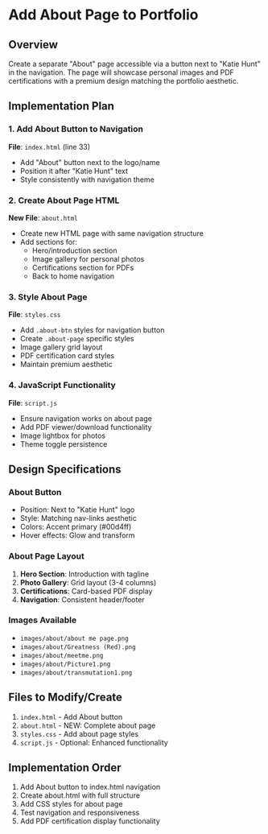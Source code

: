 # Add About Page to Portfolio

## Overview
Create a separate "About" page accessible via a button next to "Katie Hunt" in the navigation. The page will showcase personal images and PDF certifications with a premium design matching the portfolio aesthetic.

## Implementation Plan

### 1. Add About Button to Navigation
**File**: `index.html` (line 33)
- Add "About" button next to the logo/name
- Position it after "Katie Hunt" text
- Style consistently with navigation theme

### 2. Create About Page HTML
**New File**: `about.html`
- Create new HTML page with same navigation structure
- Add sections for:
  - Hero/introduction section
  - Image gallery for personal photos
  - Certifications section for PDFs
  - Back to home navigation

### 3. Style About Page
**File**: `styles.css`
- Add `.about-btn` styles for navigation button
- Create `.about-page` specific styles
- Image gallery grid layout
- PDF certification card styles
- Maintain premium aesthetic

### 4. JavaScript Functionality
**File**: `script.js`
- Ensure navigation works on about page
- Add PDF viewer/download functionality
- Image lightbox for photos
- Theme toggle persistence

## Design Specifications

### About Button
- Position: Next to "Katie Hunt" logo
- Style: Matching nav-links aesthetic
- Colors: Accent primary (#00d4ff)
- Hover effects: Glow and transform

### About Page Layout
1. **Hero Section**: Introduction with tagline
2. **Photo Gallery**: Grid layout (3-4 columns)
3. **Certifications**: Card-based PDF display
4. **Navigation**: Consistent header/footer

### Images Available
- `images/about/about me page.png`
- `images/about/Greatness (Red).png`
- `images/about/meetme.png`
- `images/about/Picture1.png`
- `images/about/transmutation1.png`

## Files to Modify/Create
1. `index.html` - Add About button
2. `about.html` - NEW: Complete about page
3. `styles.css` - Add about page styles
4. `script.js` - Optional: Enhanced functionality

## Implementation Order
1. Add About button to index.html navigation
2. Create about.html with full structure
3. Add CSS styles for about page
4. Test navigation and responsiveness
5. Add PDF certification display functionality

